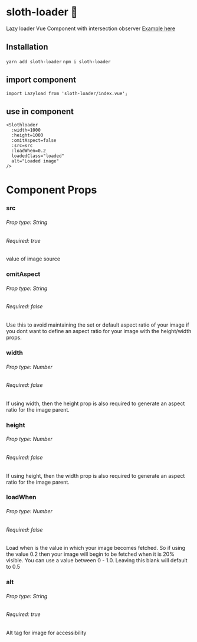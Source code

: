 # sloth-loader 🦥
 Lazy loader Vue Component with intersection observer
 [Example here](https://sloth-loader.netlify.app/)

## Installation
`yarn add sloth-loader`
`npm i sloth-loader`

## import component
```
import Lazyload from 'sloth-loader/index.vue';
```
## use in component
```
<Slothloader
  :width=1000
  :height=1000
  :omitAspect=false
  :src=src
  :loadWhen=0.2
  loadedClass="loaded"
  alt="Loaded image"
/>
```

# Component Props

### src 
###### Prop type: String
###### Required: true
value of image source

### omitAspect 
###### Prop type: String
###### Required: false
Use this to avoid maintaining the set or default aspect ratio of your image if you dont want to define an aspect ratio for your image with the height/width props.

### width 
###### Prop type: Number
###### Required: false
If using width, then the height prop is also required to generate an aspect ratio for the image parent.

### height 
###### Prop type: Number
###### Required: false
If using height, then the width prop is also required to generate an aspect ratio for the image parent.

### loadWhen 
###### Prop type: Number
###### Required: false
Load when is the value in which your image becomes fetched. So if using the value 0.2 then your image will begin to be fetched when it is 20% visible. You can use a value between 0 - 1.0. Leaving this blank will default to 0.5

### alt 
###### Prop type: String
###### Required: true
Alt tag for image for accessibility